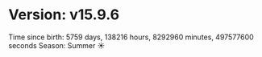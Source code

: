 # Version: v15.9.6
Time since birth: 5759 days, 138216 hours, 8292960 minutes, 497577600 seconds
Season: Summer ☀️
